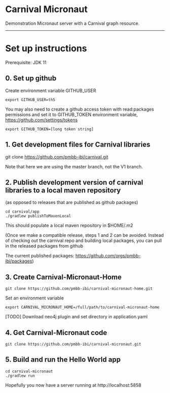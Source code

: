 # Carnival Micronaut

Demonstration Micronaut server with a Carnival graph resource.

---

# Set up instructions

Prerequisite: JDK 11

## 0. Set up github

Create environment variable GITHUB_USER
```
export GITHUB_USER=th5
```
You may also need to create a github access token with read:packages permissions and set it to GITHUB_TOKEN environment variable, https://github.com/settings/tokens
```
export GITHUB_TOKEN=[long token string]
```

## 1. Get development files for Carnival libraries

git clone https://github.com/pmbb-ibi/carnival.git

Note that here we are using the master branch, not the V1 branch.

## 2. Publish development version of carnival libraries to a local maven repository 
(as opposed to releases that are published as github packages)

```
cd carnival/app
./gradlew publishToMavenLocal
```

This should populate a local maven repository in $HOME/.m2

(Once we make a compatible release, steps 1 and 2 can be avoided. Instead of checking out the carnival repo and building local packages, you can pull in the released packages from github

The current published packages: https://github.com/orgs/pmbb-ibi/packages)

## 3. Create Carnival-Micronaut-Home

```
git clone https://github.com/pmbb-ibi/carnival-micronaut-home.git
```

Set an environment variable
```
export CARNIVAL_MICRONAUT_HOME=/full/path/to/carnival-micronaut-home
```
[TODO] Download neo4j plugin and set directory in application.yaml

## 4. Get Carnival-Micronaut code
```
git clone https://github.com/pmbb-ibi/carnival-micronaut.git
```

## 5. Build and run the Hello World app
```
cd carnival-micronaut
./gradlew run
```

Hopefully you now have a server running at http://localhost:5858

